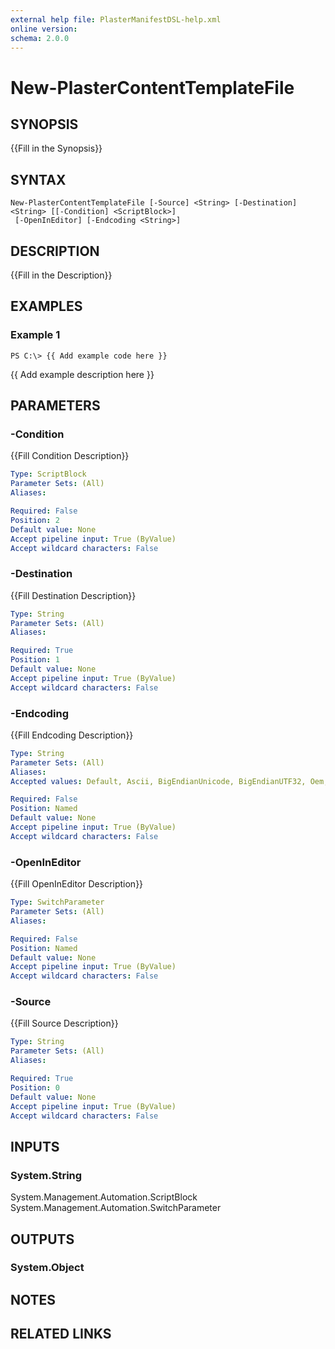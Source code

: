 ```yaml
---
external help file: PlasterManifestDSL-help.xml
online version: 
schema: 2.0.0
---
```


# New-PlasterContentTemplateFile

## SYNOPSIS
{{Fill in the Synopsis}}

## SYNTAX

```
New-PlasterContentTemplateFile [-Source] <String> [-Destination] <String> [[-Condition] <ScriptBlock>]
 [-OpenInEditor] [-Endcoding <String>]
```

## DESCRIPTION
{{Fill in the Description}}

## EXAMPLES

### Example 1
```
PS C:\> {{ Add example code here }}
```

{{ Add example description here }}

## PARAMETERS

### -Condition
{{Fill Condition Description}}

```yaml
Type: ScriptBlock
Parameter Sets: (All)
Aliases: 

Required: False
Position: 2
Default value: None
Accept pipeline input: True (ByValue)
Accept wildcard characters: False
```

### -Destination
{{Fill Destination Description}}

```yaml
Type: String
Parameter Sets: (All)
Aliases: 

Required: True
Position: 1
Default value: None
Accept pipeline input: True (ByValue)
Accept wildcard characters: False
```

### -Endcoding
{{Fill Endcoding Description}}

```yaml
Type: String
Parameter Sets: (All)
Aliases: 
Accepted values: Default, Ascii, BigEndianUnicode, BigEndianUTF32, Oem, Unicode, UTF32, UTF7, UTF8, UTF8-NoBOM

Required: False
Position: Named
Default value: None
Accept pipeline input: True (ByValue)
Accept wildcard characters: False
```

### -OpenInEditor
{{Fill OpenInEditor Description}}

```yaml
Type: SwitchParameter
Parameter Sets: (All)
Aliases: 

Required: False
Position: Named
Default value: None
Accept pipeline input: True (ByValue)
Accept wildcard characters: False
```

### -Source
{{Fill Source Description}}

```yaml
Type: String
Parameter Sets: (All)
Aliases: 

Required: True
Position: 0
Default value: None
Accept pipeline input: True (ByValue)
Accept wildcard characters: False
```

## INPUTS

### System.String
System.Management.Automation.ScriptBlock
System.Management.Automation.SwitchParameter


## OUTPUTS

### System.Object

## NOTES

## RELATED LINKS

